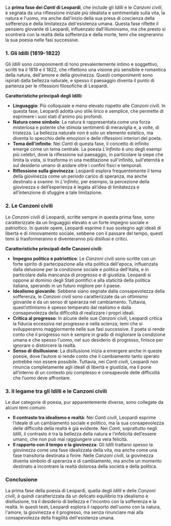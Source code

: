 La **prima fase dei _Canti_ di Leopardi**, che include gli _Idilli_ e le _Canzoni civili_, è segnata da una riflessione iniziale più idealista e sentimentale sulla vita, la natura e l'uomo, ma anche dall'inizio della sua presa di coscienza della sofferenza e della limitatezza dell'esistenza umana. Questa fase riflette il pensiero giovanile di Leopardi, influenzato dall'illuminismo, ma che presto si scontrerà con la realtà della sofferenza e della morte, temi che segneranno la sua poesia nelle fasi successive.

### 1. **Gli Idilli (1819-1822)**

Gli _Idilli_ sono componimenti di tono prevalentemente intimo e soggettivo, scritti tra il 1819 e il 1822, che riflettono una visione più sensibile e romantica della natura, dell'amore e della giovinezza. Questi componimenti sono ispirati dalla bellezza naturale, e spesso il paesaggio diventa il punto di partenza per le riflessioni filosofiche di Leopardi.

**Caratteristiche principali degli Idilli:**

- **Linguaggio**: Più colloquiale e meno elevato rispetto alle _Canzoni civili_. In questa fase, Leopardi adotta uno stile lirico e semplice, che permette di esprimere i suoi stati d'animo più profondi.
- **Natura come simbolo**: La natura è rappresentata come una forza misteriosa e potente che stimola sentimenti di meraviglia e, a volte, di tristezza. La bellezza naturale non è solo un elemento estetico, ma diventa lo specchio delle emozioni e delle riflessioni interiori del poeta.
- **Tema dell'infinito**: Nei _Canti_ di questa fase, il concetto di infinito emerge come un tema centrale. La poesia _L'infinito_ è uno degli esempi più celebri, dove la riflessione sul paesaggio, in particolare la siepe che limita la vista, si trasforma in una meditazione sull'infinito, sull'eternità e sul desiderio umano di andare oltre i confini fisici e temporali.
- **Riflessione sulla giovinezza**: Leopardi esplora frequentemente il tema della giovinezza come un periodo carico di speranza, ma anche destinato a svanire. In _L’infinito_, per esempio, la percezione della giovinezza e dell’esperienza è legata all’idea di limitatezza e all’intenzione di sfuggire a tale limitazione.

### 2. **Le Canzoni civili**

Le _Canzoni civili_ di Leopardi, scritte sempre in questa prima fase, sono caratterizzate da un linguaggio elevato e un forte impegno sociale e patriottico. In queste opere, Leopardi esprime il suo sostegno agli ideali di libertà e di rinnovamento sociale, sebbene con il passare del tempo, questi temi si trasformeranno e diventeranno più disillusi e critici.

**Caratteristiche principali delle Canzoni civili:**

- **Impegno politico e patriottico**: Le _Canzoni civili_ sono scritte con un forte spirito di partecipazione alla vita politica dell'epoca, influenzata dalla delusione per la condizione sociale e politica dell'Italia, e in particolare dalla mancanza di progresso e di giustizia. Leopardi si oppone al dominio degli Stati pontifici e alla staticità della politica italiana, sperando in un futuro migliore per il paese.
- **Idealismo giovanile**: Sebbene siano segnate dalla consapevolezza della sofferenza, le _Canzoni civili_ sono caratterizzate da un ottimismo giovanile e da un senso di speranza nel cambiamento. Tuttavia, quest’ottimismo è spesso temperato dal realismo e dalla consapevolezza della difficoltà di realizzare i propri ideali.
- **Critica al progresso**: In alcune delle sue _Canzoni civili_, Leopardi critica la fiducia eccessiva nel progresso e nella scienza, temi che si svilupperanno maggiormente nelle sue fasi successive. Il poeta si rende conto che il progresso non è sempre in grado di migliorare la condizione umana e che spesso l'uomo, nel suo desiderio di progresso, finisce per ignorare o distorcere la realtà.
- **Senso di disillusione**: La disillusione inizia a emergere anche in queste poesie, dove l’autore si rende conto che il cambiamento tanto sperato potrebbe non essere possibile. Tuttavia, nei _Canti civili_, Leopardi non rinuncia completamente agli ideali di libertà e giustizia, ma li pone all’interno di un contesto più complesso e consapevole delle difficoltà che l’uomo deve affrontare.

### 3. **Il legame tra gli Idilli e le Canzoni civili**

Le due categorie di poesia, pur apparentemente diverse, sono collegate da alcuni temi comuni:

- **Il contrasto tra idealismo e realtà**: Nei _Canti civili_, Leopardi esprime l’ideale di un cambiamento sociale e politico, ma la sua consapevolezza delle difficoltà della realtà è già evidente. Nei _Canti_, soprattutto negli _Idilli_, il contrasto è tra la bellezza della natura e l’infelicità dell’essere umano, che non può mai raggiungere una vera felicità.
- **Il rapporto con il tempo e la giovinezza**: Gli _Idilli_ trattano spesso la giovinezza come una fase idealizzata della vita, ma anche come una fase transitoria destinata a finire. Nelle _Canzoni civili_, la giovinezza diventa simbolo di speranza e di cambiamento, ma anche un momento destinato a incontrare la realtà dolorosa della società e della politica.

### Conclusione

La prima fase della poesia di Leopardi, quella degli _Idilli_ e delle _Canzoni civili_, è quindi caratterizzata da un delicato equilibrio tra idealismo e disillusione, tra il desiderio di bellezza e l'incontro con la sofferenza e la realtà. In questi testi, Leopardi esplora il rapporto dell'uomo con la natura, l'amore, la giovinezza e il progresso, ma senza rinunciare mai alla consapevolezza della fragilità dell'esistenza umana.
